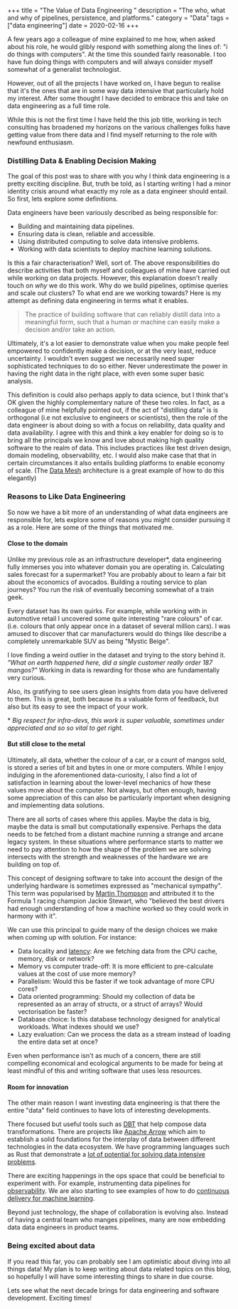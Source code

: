 +++
title = "The Value of Data Engineering "
description = "The who, what and why of pipelines, persistence, and platforms."
category = "Data"
tags = ["data engineering"]
date = 2020-02-16
+++

A few years ago a colleague of mine explained to me how, when asked about his
role, he would glibly respond with something along the lines of: "i do things
with computers". At the time this sounded fairly reasonable. I too have fun
doing things with computers and will always consider myself somewhat of a
generalist technologist.

However, out of all the projects I have worked on, I have begun to realise that
it's the ones that are in some way data intensive that particularly hold my
interest. After some thought I have decided to embrace this and take on data
engineering as a full time role.

While this is not the first time I have held the this job title, working in
tech consulting has broadened my horizons on the various challenges folks have
getting value from there data and I find myself returning to the role with
newfound enthusiasm.

### Distilling Data & Enabling Decision Making

The goal of this post was to share with you why I think data engineering is a
pretty exciting discipline. But, truth be told, as I starting writing I had a
minor identity crisis around what exactly my role as a data engineer should
entail. So first, lets explore some definitions.

Data engineers have been variously described as being responsible for:

- Building and maintaining data pipelines.
- Ensuring data is clean, reliable and accessible.
- Using distributed computing to solve data intensive problems.
- Working with data scientists to deploy machine learning solutions.

Is this a fair characterisation? Well, sort of. The above responsibilities do
describe activities that both myself and colleagues of mine have carried out
while working on data projects. However, this explanation doesn't really touch
on  _why_ we do this work. Why do we build pipelines, optimise queries and
scale out clusters? To what end are we working towards? Here is my attempt as
defining data engineering in terms what it enables.

> The practice of building software that can reliably distill data into a
> meaningful form, such that a human or machine can easily make a decision
> and/or take an action.

Ultimately, it's a lot easier to demonstrate value when you make people feel
empowered to confidently make a decision, or at the very least, reduce
uncertainty. I wouldn't even suggest we necessarily need super sophisticated
techniques to do so either. Never underestimate the power in having the right
data in the right place, with even some super basic analysis.


This definition is could also perhaps apply to data science, but I think that's
OK given the highly complementary nature of these two roles. In fact, as a
colleague of mine helpfully pointed out, if the act of "distilling data" is is
orthogonal (i.e not exclusive to engineers or scientists), then the role
of the data engineer is about doing so with a focus on reliability, data
quality and data availability. I agree with this and think a key enabler for
doing so is to bring all the principals we know and love about making high
quality software to the realm of data. This includes practices like test driven
design, domain modeling, observability, etc. I would also make case that that
in certain circumstances it also entails building platforms to enable economy
of scale. (The [Data Mesh][1] architecture is a great example of how to do this
elegantly)

### Reasons to Like Data Engineering

So now we have a bit more of an understanding of what data engineers are
responsible for, lets explore some of reasons you might consider pursuing it as
a role. Here are some of the things that motivated me.

#### Close to the domain

Unlike my previous role as an infrastructure developer\*, data engineering
fully immerses you into whatever domain you are operating in. Calculating sales
forecast for a supermarket? You are probably about to learn a fair bit about
the economics of avocados. Building a routing service to plan journeys? You run
the risk of eventually becoming somewhat of a train geek.

Every dataset has its own quirks. For example, while working with in automotive
retail I uncovered some quite interesting "rare colours" of car. (i.e. colours
that only appear once in a dataset of several million cars). I was amused to
discover that car manufacturers would do things like describe a completely
unremarkable SUV as being "Mystic Beige".

I love finding a weird outlier in the dataset and trying to the story behind
it. _"What on earth happened here, did a single customer really order 187
mangos?"_ Working in data is rewarding for those who are fundamentally very
curious.

Also, its gratifying to see users glean insights from data you have delivered
to them. This is great, both because its a valuable form of feedback, but also
but its easy to see the impact of your work.


\* _Big respect for infra-devs, this work is super valuable, sometimes under
appreciated and so so vital to get right._

#### But still close to the metal

Ultimately, all data, whether the colour of a car, or a count of mangos sold,
is stored a series of bit and bytes in one or more computers. While I enjoy
indulging in the aforementioned data-curiosity, I also find a lot of
satisfaction in learning about the lower-level mechanics of how these values
move about the computer. Not always, but often enough, having some appreciation
of this can also be particularly important when designing and implementing data
solutions.

There are all sorts of cases where this applies. Maybe the data is big, maybe
the data is small but computationally expensive. Perhaps the data needs to be
fetched from a distant machine running a strange and arcane legacy system. In
these situations where performance starts to matter we need to pay attention to
how the shape of the problem we are solving intersects with the strength and
weaknesses of the hardware we are building on top of.

This concept of designing software to take into account the design of the
underlying hardware is sometimes expressed as "mechanical sympathy". This term
was popularised by [Martin Thompson][2] and attributed it to the Formula 1
racing champion Jackie Stewart, who "believed the best drivers had enough
understanding of how a machine worked so they could work in harmony with it".

We can use this principal to guide many of the design choices we make when
coming up with solution. For instance:

- Data locality and [latency][3]: Are we fetching data from the CPU cache,
  memory, disk or network?
- Memory vs computer trade-off: It is more efficient to pre-calculate values at
  the cost of use more memory?
- Parallelism: Would this be faster if we took advantage of more CPU cores?
- Data oriented programming: Should my collection of data be represented as an
  array of structs, or a struct of arrays? Would vectorisation be faster?
- Database choice: Is this database technology designed for analytical
  workloads. What indexes should we use?
- Lazy evaluation: Can we process the data as a stream instead of loading the
  entire data set at once?

Even when performance isn't as much of a concern, there are still compelling
economical and ecological arguments to be made for being at least mindful of
this and writing software that uses less resources.

#### Room for innovation

The other main reason I want investing data engineering is that there the
entire "data" field continues to have lots of interesting developments.

There focused but useful tools such as [DBT][4] that help compose data
transformations. There are projects like [Apache Arrow][5] which aim to
establish a solid foundations for the interplay of data between different
technologies in the data ecosystem. We have programming languages such as Rust
that demonstrate a [lot of potential for solving data intensive problems][6].

There are exciting happenings in the ops space that could be beneficial to
experiment with. For example, instrumenting data pipelines for
[observability][7]. We are also starting to see examples of how to do
[continuous delivery for machine learning][8].

Beyond just technology, the shape of collaboration is evolving also. Instead of
having a central team who manges pipelines, many are now embedding data data
engineers in product teams.

### Being excited about data

If you read this far, you can probably see I am optimistic about diving into
all things data! My plan is to keep writing about data related topics on this
blog, so hopefully I will have some interesting things to share in due course.

Lets see what the next decade brings for data engineering and software
development. Exciting times!


[1]: https://martinfowler.com/articles/data-monolith-to-mesh.html
[2]: https://mechanical-sympathy.blogspot.com
[3]: https://gist.github.com/hellerbarde/2843375
[4]: https://www.getdbt.com
[5]: https://arrow.apache.org
[6]: https://andygrove.io/2018/01/rust-is-for-big-data/
[7]: https://docs.honeycomb.io/learning-about-observability/intro-to-observability/
[8]: https://martinfowler.com/articles/cd4ml.html
